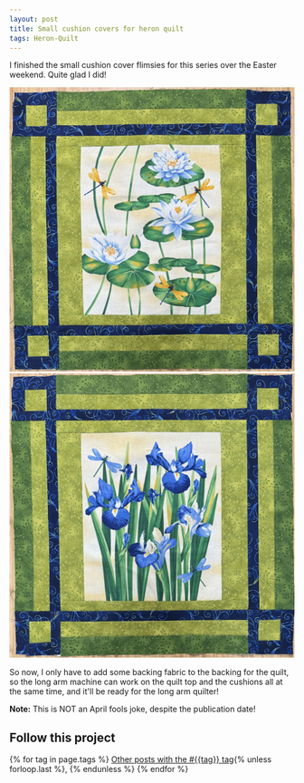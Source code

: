 ```yaml
---
layout: post
title: Small cushion covers for heron quilt
tags: Heron-Quilt
---
```

I finished the small cushion cover flimsies for this series over the Easter weekend. Quite glad I did!

![20 inches by 20 inches pieced fabric. Center panel of waterlilies and dragonflies in yellows, oranges, and greens. Green and blue borders with squares at each corner.](/images/heron-small-cushion-01.jpg)
<br>
![20 inches by 20 inches pieced fabric. Center panel of irises with dragonflies in blues, purples, greens, and yellows. Green and blue borders with squares at each corner.](/images/heron-small-cushion-02.jpg)

So now, I only have to add some backing fabric to the backing for the quilt, so the long arm machine can work on the quilt top and the cushions all at the same time, and it'll be ready for the long arm quilter!

<strong>Note:</strong> This is NOT an April fools joke, despite the publication date!

## Follow this project

  {% for tag in page.tags %}
  <a class="post" href="/tag/{{tag}}">Other posts with the #{{tag}} tag</a>{% unless forloop.last %}, {% endunless %}
  {% endfor %}